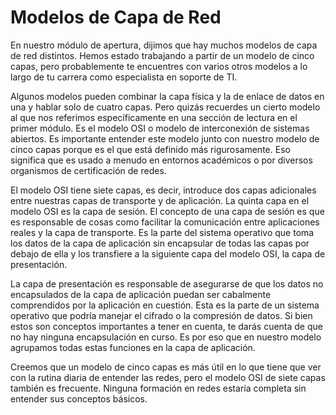 # Modelos de Capa de Red

En nuestro módulo de apertura, dijimos que hay muchos modelos de capa de red distintos. Hemos estado trabajando a partir de un modelo de cinco capas, pero probablemente te encuentres con varios otros modelos a lo largo de tu carrera como especialista en soporte de TI.

Algunos modelos pueden combinar la capa física y la de enlace de datos en una y hablar solo de cuatro capas. Pero quizás recuerdes un cierto modelo al que nos referimos específicamente en una sección de lectura en el primer módulo. Es el modelo OSI o modelo de interconexión de sistemas abiertos. Es importante entender este modelo junto con nuestro modelo de cinco capas porque es el que está definido más rigurosamente. Eso significa que es usado a menudo en entornos académicos o por diversos organismos de certificación de redes.

El modelo OSI tiene siete capas, es decir, introduce dos capas adicionales entre nuestras capas de transporte y de aplicación. La quinta capa en el modelo OSI es la capa de sesión. El concepto de una capa de sesión es que es responsable de cosas como facilitar la comunicación entre aplicaciones reales y la capa de transporte. Es la parte del sistema operativo que toma los datos de la capa de aplicación sin encapsular de todas las capas por debajo de ella y los transfiere a la siguiente capa del modelo OSI, la capa de presentación.

La capa de presentación es responsable de asegurarse de que los datos no encapsulados de la capa de aplicación puedan ser cabalmente comprendidos por la aplicación en cuestión. Esta es la parte de un sistema operativo que podría manejar el cifrado o la compresión de datos. Si bien estos son conceptos importantes a tener en cuenta, te darás cuenta de que no hay ninguna encapsulación en curso. Es por eso que en nuestro modelo agrupamos todas estas funciones en la capa de aplicación.

Creemos que un modelo de cinco capas es más útil en lo que tiene que ver con la rutina diaria de entender las redes, pero el modelo OSI de siete capas también es frecuente. Ninguna formación en redes estaría completa sin entender sus conceptos básicos.
